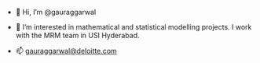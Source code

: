 - 👋 Hi, I’m @gauraggarwal
- 👀 I’m interested in mathematical and statistical modelling projects. I work with the MRM team in USI Hyderabad.

- 📫 gauraggarwal@deloitte.com

<!---
gauraggarwal/gauraggarwal is a ✨ special ✨ repository because its `README.md` (this file) appears on your GitHub profile.
You can click the Preview link to take a look at your changes.
--->
